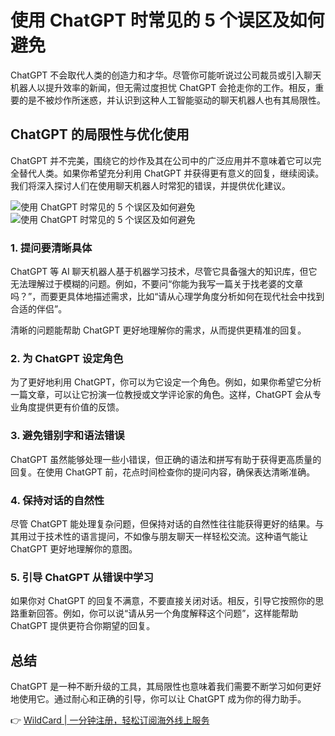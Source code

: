 # 使用 ChatGPT 时常见的 5 个误区及如何避免

ChatGPT 不会取代人类的创造力和才华。尽管你可能听说过公司裁员或引入聊天机器人以提升效率的新闻，但无需过度担忧 ChatGPT 会抢走你的工作。相反，重要的是不被炒作所迷惑，并认识到这种人工智能驱动的聊天机器人也有其局限性。

## ChatGPT 的局限性与优化使用

ChatGPT 并不完美，围绕它的炒作及其在公司中的广泛应用并不意味着它可以完全替代人类。如果你希望充分利用 ChatGPT 并获得更有意义的回复，继续阅读。我们将深入探讨人们在使用聊天机器人时常犯的错误，并提供优化建议。

![使用 ChatGPT 时常见的 5 个误区及如何避免](https://bbtdd.com/img/592655455.webp)
![使用 ChatGPT 时常见的 5 个误区及如何避免](https://bbtdd.com/img/096957968295083.webp)

### 1. 提问要清晰具体
ChatGPT 等 AI 聊天机器人基于机器学习技术，尽管它具备强大的知识库，但它无法理解过于模糊的问题。例如，不要问“你能为我写一篇关于找老婆的文章吗？”，而要更具体地描述需求，比如“请从心理学角度分析如何在现代社会中找到合适的伴侣”。

清晰的问题能帮助 ChatGPT 更好地理解你的需求，从而提供更精准的回复。

### 2. 为 ChatGPT 设定角色
为了更好地利用 ChatGPT，你可以为它设定一个角色。例如，如果你希望它分析一篇文章，可以让它扮演一位教授或文学评论家的角色。这样，ChatGPT 会从专业角度提供更有价值的反馈。

### 3. 避免错别字和语法错误
ChatGPT 虽然能够处理一些小错误，但正确的语法和拼写有助于获得更高质量的回复。在使用 ChatGPT 前，花点时间检查你的提问内容，确保表达清晰准确。

### 4. 保持对话的自然性
尽管 ChatGPT 能处理复杂问题，但保持对话的自然性往往能获得更好的结果。与其用过于技术性的语言提问，不如像与朋友聊天一样轻松交流。这种语气能让 ChatGPT 更好地理解你的意图。

### 5. 引导 ChatGPT 从错误中学习
如果你对 ChatGPT 的回复不满意，不要直接关闭对话。相反，引导它按照你的思路重新回答。例如，你可以说“请从另一个角度解释这个问题”，这样能帮助 ChatGPT 提供更符合你期望的回复。

## 总结
ChatGPT 是一种不断升级的工具，其局限性也意味着我们需要不断学习如何更好地使用它。通过耐心和正确的引导，你可以让 ChatGPT 成为你的得力助手。

👉 [WildCard | 一分钟注册，轻松订阅海外线上服务](https://bbtdd.com/WildCard)